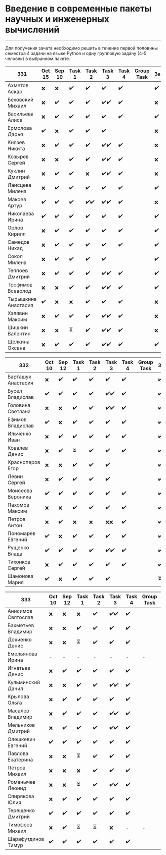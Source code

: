 # Введение в современные пакеты научных и инженерных вычислений
---
Для получения зачета необходимо решить в течение первой половины семестра 4 задачи на языке Python и одну групповую задачу (4-5 человек) в выбранном пакете.

| 331 | Oct 15 | Sep 10 | Task 1 | Task 2 | Task 3 | Task 4 | Group Task |Зачет|
| ------ | ------ | ------ | ------ | ------ | ------ | ------ | ------ | ------ |
| Ахметов Аскар |❌|❌|✔️|✔️|✔️|✔️||✔️|
| Беховский Михаил |❌|✔️|✔️|✔️|✔️✔️|✔️||❌|
| Васильева Алиса |❌|✔️|✔️|✔️|✔️|✔️||✔️|
| Ермолова Дарья |✔️|❌|✔️|✔️|✔️|||❌|
| Князев Никита |❌|✔️|✔️|✔️|✔️✔️|✔️||❌|
| Козырев Сергей |❌|❌|✔️|✔️|✔️✔️|✔️||❌|
| Куклин Дмитрий |❌|✔️|✔️|❌|✔️✔️|✔️||❌|
| Лаисцева Милена |❌|✔️|✔️|✔️|✔️|✔️||✔️|
| Макоев Артур |✔️|✔️|✔️|✔️✔️|✔️✔️|✔️||❌|
| Николаева Ирина |✔️|✔️|✔️|✔️|✔️|✔️||✔️|
| Орлов Кирилл |❌|✔️|✔️|✔️|✔️|✔️||✔️|
| Самедов Нихад |❌|✔️|✔️|✔️|✔️|✔️||✔️|
| Сокол Милена |❌|✔️|✔️|✔️|✔️|||✔️|
| Теппоев Дмитрий |❌|✔️|✔️|✔️|✔️✔️|✔️||✔️|
| Трофимов Всеволод |❌|❌|✔️|✔️|✔️✔️|✔️||✔️|
| Тырышкина Анастасия |✔️|❌|❌|✔️|✔️|✔️||❌|
| Халявин Максим |❌|✔️|✔️|✔️|✔️✔️|✔️||❌|
| Шишкин Валентин |❌|❌|⏳|✔️|✔️✔️|✔️||❌|
| Щёлкина Оксана |❌|✔️|✔️|✔️|✔️✔️|✔️||✔️|


| 332| Oct 10 | Sep 12 | Task 1 | Task 2 | Task 3 | Task 4 | Group Task |Зачет|
| ------ | ------ | ------ | ------ | ------ | ------ | ------ | ------ | ------ |
| Барташук Анастасия |❌|✔️|✔️|✔️|✔️|✔️||✔️|
| Бусел Владислав |✔️|✔️|✔️|✔️|✔️✔️|✔️||✔️|
| Головина Светлана |❌|❌|✔️|✔️|✔️✔️|✔️||✔️|
| Ефимов Владислав |✔️|❌|✔️|✔️|✔️|✔️||✔️|
| Ильченко Иван |❌|✔️|✔️|✔️|✔️|✔️||✔️|
| Ковалев Денис |❌|✔️|⏳|✔️|✔️|✔️||✔️|
| Красноперов Егор |❌|❌|✔️|✔️|✔️|||✔️|
| Левин Сергей |❌|✔️|✔️|✔️|✔️|||✔️|
| Моисеева Вероника |✔️|✔️|✔️|✔️|✔️|✔️||✔️|
| Пахомов Максим |❌|❌|✔️|✔️|✔️|✔️||✔️|
| Петров Антон |❌|✔️|❌|❌|❌❌|✔️||✔️|
| Пономарев Евгений |✔️|❌|✔️|✔️|✔️|✔️||✔️|
| Рущенко Влада |✔️|✔️|✔️|✔️|✔️✔️|✔️||✔️|
| Тихонков Сергей |❌|✔️|✔️|✔️|✔️|✔️||✔️|
| Шамонова Мария |✔️|❌|✔️|✔️|✔️|||⏳|

| 333| Oct 10| Sep 12 | Task 1 | Task 2 | Task 3 | Task 4 | Group Task |Зачет|
| ------ | ------ | ------ | ------ | ------ | ------ | ------ | ------ | ------ |
| Анисимов Святослав |❌|❌|❌|✔️|✔️✔️|✔️||❌|
| Бахметьев Владимир |❌|❌|✔️|✔️|✔️|✔️||✔️|
| Докиенко Денис |❌|❌|⏳|✔️|✔️|✔️||❌|
| Емельянова Ирина |-|-|-|-|-|-|-|-|
| Игнатьев Денис |❌|✔️|✔️|✔️|✔️|✔️||❌|
| Кульминский Данил |❌|❌|✔️|✔️|✔️✔️|✔️||✔️|
| Крылова Ольга |❌|✔️|✔️|✔️|✔️|✔️||✔️|
| Масалев Владимир |❌|✔️|✔️|✔️|✔️✔️|✔️||✔️|
| Мельников Дмитрий |❌|✔️|✔️|✔️|✔️✔️|✔️||❌|
| Олешкевич Евгений |✔️|✔️|✔️|✔️|✔️|✔️||❌|
| Павлова Екатерина |❌|❌|⏳|✔️|✔️|✔️||❌|
| Петров Михаил |❌ |❌|❌|✔️|✔️|✔️||❌|
| Романычев Леонид |❌|❌|⏳|✔️|✔️✔️|✔️||❌|
| Спирякова Юлия |❌ |✔️|✔️|✔️|✔️|✔️||✔️|
| Терещенко Дмитрий |✔️|✔️|✔️|✔️|✔️|✔️||❌|
| Тимофеев Михаил |❌|✔️|⏳|⏳|❌|-|-|-|
| Шарафутдинов Тимур |✔️|✔️|✔️|✔️|✔️|✔️||✔️|
